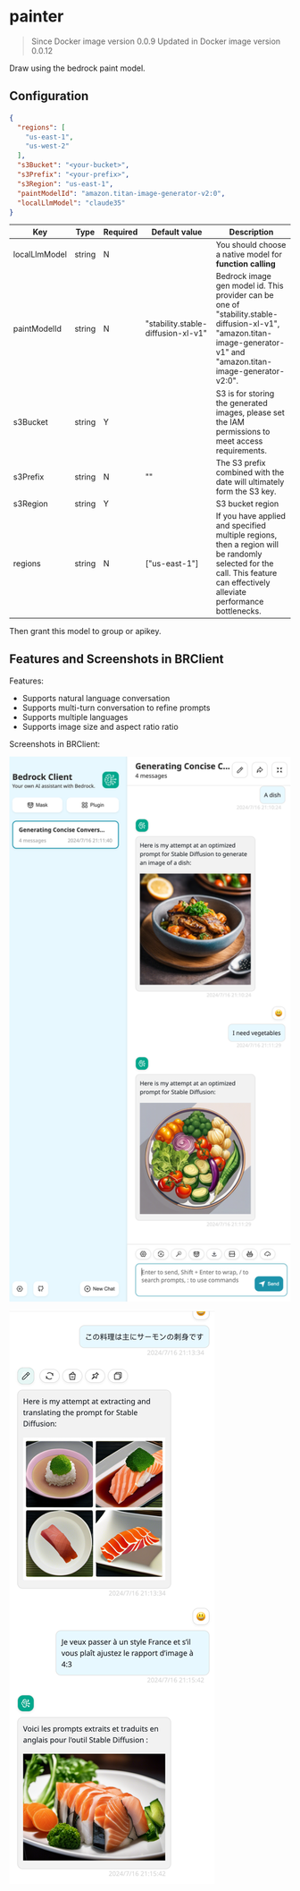 # painter

> Since Docker image version 0.0.9
> Updated in Docker image version 0.0.12

Draw using the bedrock paint model.

## Configuration

```json
{
  "regions": [
    "us-east-1",
    "us-west-2"
  ],
  "s3Bucket": "<your-bucket>",
  "s3Prefix": "<your-prefix>",
  "s3Region": "us-east-1",
  "paintModelId": "amazon.titan-image-generator-v2:0",
  "localLlmModel": "claude35"
}
```



| Key     | Type      | Required     | Default value | Description |
| ------------- | -------| ------------- | ------------- | ------------- |
| localLlmModel  | string   | N    |   | You should choose a native model for **function calling** |
| paintModelId  | string   | N    | "stability.stable-diffusion-xl-v1" |  Bedrock image gen model id. This provider can be one of "stability.stable-diffusion-xl-v1", "amazon.titan-image-generator-v1" and "amazon.titan-image-generator-v2:0".  |
| s3Bucket  | string   | Y    |  | S3 is for storing the generated images, please set the IAM permissions to meet access requirements.  |
| s3Prefix  | string   | N    | "" |   The S3 prefix combined with the date will ultimately form the S3 key.  |
| s3Region  | string   | Y     | | S3 bucket region  |
| regions  | string   | N     | ["us-east-1"] |   If you have applied and specified multiple regions, then a region will be randomly selected for the call. This feature can effectively alleviate performance bottlenecks.  |

Then grant this model to  group or apikey.

## Features and Screenshots in BRClient

Features:

- Supports natural language conversation
- Supports multi-turn conversation to refine prompts
- Supports multiple languages
- Supports image size and aspect ratio ratio

Screenshots in BRClient:

![demo dish](./screenshots/demo-dish-1.png)

![demo dish](./screenshots/demo-dish-2.png)

